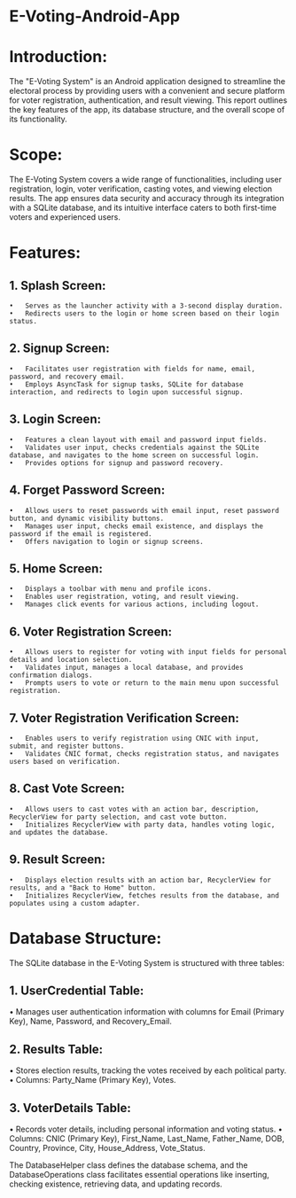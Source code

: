 # E-Voting-Android-App
# Introduction:
The "E-Voting System" is an Android application designed to streamline the electoral process by providing users with a convenient and secure platform for voter registration, authentication, and result viewing. This report outlines the key features of the app, its database structure, and the overall scope of its functionality.

# Scope:
The E-Voting System covers a wide range of functionalities, including user registration, login, voter verification, casting votes, and viewing election results. The app ensures data security and accuracy through its integration with a SQLite database, and its intuitive interface caters to both first-time voters and experienced users.

# Features:
  ## 1.	Splash Screen:
    •	Serves as the launcher activity with a 3-second display duration.
    •	Redirects users to the login or home screen based on their login status.
  ## 2.	Signup Screen:
    •	Facilitates user registration with fields for name, email, password, and recovery email.
    •	Employs AsyncTask for signup tasks, SQLite for database interaction, and redirects to login upon successful signup.
  ## 3.	Login Screen:
    •	Features a clean layout with email and password input fields.
    •	Validates user input, checks credentials against the SQLite database, and navigates to the home screen on successful login.
    •	Provides options for signup and password recovery.
  ## 4.	Forget Password Screen:
    •	Allows users to reset passwords with email input, reset password button, and dynamic visibility buttons.
    •	Manages user input, checks email existence, and displays the password if the email is registered.
    •	Offers navigation to login or signup screens.
  ## 5.	Home Screen:
    •	Displays a toolbar with menu and profile icons.
    •	Enables user registration, voting, and result viewing.
    •	Manages click events for various actions, including logout.
  ## 6.	Voter Registration Screen:
    •	Allows users to register for voting with input fields for personal details and location selection.
    •	Validates input, manages a local database, and provides confirmation dialogs.
    •	Prompts users to vote or return to the main menu upon successful registration.
  ## 7.	Voter Registration Verification Screen:
    •	Enables users to verify registration using CNIC with input, submit, and register buttons.
    •	Validates CNIC format, checks registration status, and navigates users based on verification.
  ## 8.	Cast Vote Screen:
    •	Allows users to cast votes with an action bar, description, RecyclerView for party selection, and cast vote button.
    •	Initializes RecyclerView with party data, handles voting logic, and updates the database.
  ## 9.	Result Screen:
    •	Displays election results with an action bar, RecyclerView for results, and a "Back to Home" button.
    •	Initializes RecyclerView, fetches results from the database, and populates using a custom adapter.
    
# Database Structure:
The SQLite database in the E-Voting System is structured with three tables:
## 1.	UserCredential Table:
  •	Manages user authentication information with columns for Email (Primary Key), Name, Password, and Recovery_Email.
## 2.	Results Table:
  •	Stores election results, tracking the votes received by each political party.
  •	Columns: Party_Name (Primary Key), Votes.
## 3.	VoterDetails Table:
  •	Records voter details, including personal information and voting status.
  •	Columns: CNIC (Primary Key), First_Name, Last_Name, Father_Name, DOB, Country, Province, City, House_Address, Vote_Status.

The DatabaseHelper class defines the database schema, and the DatabaseOperations class facilitates essential operations like inserting, checking existence, retrieving data, and updating records.
